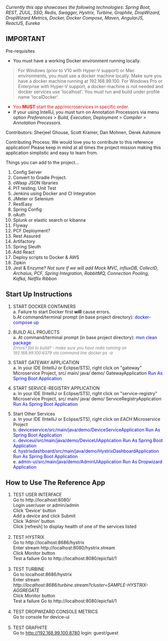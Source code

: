 
*Currently this app showcases the following technologies*:
*Spring Boot, REST, ZUUL, SSO, Redis, Swagger, Hystrix, Turbine, Graphite, DropWizard, DropWizard Metrics, Docker, Docker Compose, Maven, AngularJS, ReactJS, Eureka*

IMPORTANT
-----------------
Pre-requisites
* You must have a working Docker environment running locally.

> For Windows (prior to V10 with Hyper-V support) or Mac environments, you must use a docker machine locally. Make sure you have a docker machine running at 192.168.99.100.
> For Windows Pro or Enterprise with Hyper-V support, a docker-machine is not needed and docker services use 'localhost'. You must run and build under profile name 'localDocker'.

* <font color="red">You **MUST** start the app/microservices in specific order.</font>
* If your using IntelliJ, you must turn on Annotation Processors via menu option *Preferences > Build, Execution, Deployment > Compiler > Annotation Processors*.

Contributors: Sherjeel Ghouse, Scott Kramer, Dan Mohnen, Derek Ashmore

Contributing Process: We would love you to contribute to this reference application!  Please keep in mind at all times the project mission making this application simplistic and easy to learn from.

Things you can add to the project...
 1) Config Server
 2) Convert to Gradle Project.
 3) oWasp JSON libraries
 4) PIT testing; Unit Test
 5) Jenkins using Docker  and  CI Integration
 6) JMeter or Selenium
 7) RestEasy
 8) Spring Config
 9) oAuth
10) Splunk or elastic search or kibanna
22) Flyway
23) PCF Deployment?
24) Rest Assured
25) Artifactory
26) Spring Sleuth
27) Add React
28) Deploy scripts to Docker & AWS
29) Zipkin
30) Jest & Enzyme?
*Not sure if we will add Mock MVC, influxDB, CollectD, Archaius, PCF, Spring Integration, RabbitMQ, Connection Pooling, Kafka, Netflix Ribbon*

Start Up Instructions
----------------------
 1. START DOCKER CONTAINERS<br>
     a. Failure to start Docker first **will** cause errors.<br>
     b.At command/terminal prompt (in base project directory): <font color="blue">docker-compose up</font>

 2. BUILD ALL PROJECTS<br>
     a. At command/terminal prompt (in base project directory): <font color="blue">mvn clean package</font><br>
     <font color="gray" size="2">*Errors? fail to build? - make sure you have redis running on 192.168.99.100:6379 via command line docker ps -a*</font> 

 3. START GATEWAY APPLICATION<br>
     a. In your IDE (IntelliJ or Eclipse/STS), right click on "gateway" Microservice Project, src/ main/ java/ demo/ GatewayApplication <font color="blue">Run As Spring Boot Application</font>

 4. START SERVICE-REGISTRY APPLICATION<br>
     a. In your IDE (IntelliJ or Eclipse/STS), right click on "service-registry" Microservice Project, src/ main/ java/ demo/ ServiceRegistryApplication <font color="blue">Run As Spring Boot Application</font>

 5. Start Other Services<br>
     a. In your IDE (IntelliJ or Eclipse/STS), right click on *EACH* Microservice Project<br>
     b. <font color="blue">deviceservice/src/main/java/demo/DeviceServiceApplication Run As Spring Boot Application</font><br>
     c. <font color="blue">deviceui/src/main/java/demo/DeviceUiApplication Run As Spring Boot Application</font><br>
     d. <font color="blue">hystrixdashboard/src/main/java/demo/HystrixDashboardApplication Run As Spring Boot Application</font><br>
     e. <font color="blue">admin-ui/src/main/java/demo/AdminUIApplication Run As Dropwizard Application</font><br>

How to Use The Reference App
----------------------------
 1. TEST USER INTERFACE<br>
     Go to http://localhost:8080/<br>
     Login user/user  or admin/admin<br>
     Click 'Device' button<br>
     Add a device and click Submit<br>
     Click 'Admin' button<br>
     Click [refresh] to display health of one of the services listed<br>
     <br>   
 2. TEST HYSTRIX<br>
     Go to http://localhost:8686/hystrix<br>
     Enter stream http://localhost:8080/hystrix.stream<br>
     Click Monitor button<br>
     Test a failure Go to http://localhost:8080/epicfail/1<br>
     <br>
 3. TEST TURBINE<br>
     Go to localhost:8686/hystrix<br>
     Enter stream<br>
     *http://localhost:8686/turbine.stream?cluster=SAMPLE-HYSTRIX-AGGREGATE*<br>
     Click Monitor button<br>
     Test a failure Go to http://localhost:8080/epicfail/1<br>
     <br>
 4. TEST DROPWIZARD CONSOLE METRICS<br>
     Go to console for device-ui<br>
     <br>
 5. TEST GRAPHITE<br>
     Go to http://192.168.99.100:8780
     login: guest/guest
     <br>